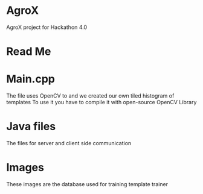 # AgroX
AgroX project for Hackathon 4.0

Read Me
=================================

# Main.cpp
The file uses OpenCV to and we created our own tiled histogram of templates
To use it you have to compile it with open-source OpenCV Library

# Java files
The files for server and client side communication

# Images
These images are the database used for training template trainer



